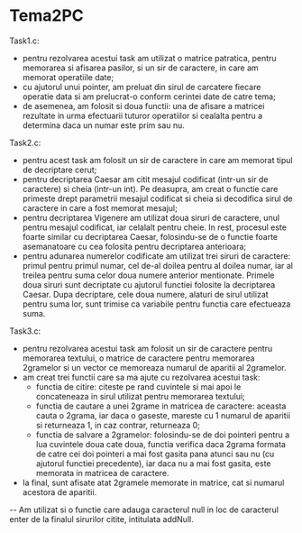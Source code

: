 # Tema2PC

Task1.c:
- pentru rezolvarea acestui task am utilizat o matrice patratica, pentru memorarea si afisarea pasilor, si un sir de caractere, in care am memorat operatiile date;
- cu ajutorul unui pointer, am preluat din sirul de carcatere fiecare operatie data si am prelucrat-o conform cerintei date de catre tema;
- de asemenea, am folosit si doua functii: una de  afisare a matricei rezultate in urma efectuarii tuturor operatiilor si cealalta pentru a determina daca un numar este prim sau nu.

Task2.c:
- pentru acest task am folosit un sir de caractere in care am memorat tipul de decriptare cerut;
- pentru decriptarea Caesar am citit mesajul codificat (intr-un sir de caractere) si cheia (intr-un int). Pe deasupra, am creat o functie care primeste drept parametrii mesajul codificat si cheia si decodifica sirul de caractere in care a fost memorat mesajul;
- pentru decriptarea Vigenere am utilizat doua siruri de caractere, unul pentru mesajul codificat, iar celalalt pentru cheie. In rest, procesul este foarte similar cu decriptarea Caesar, folosindu-se de o functie foarte asemanatoare cu cea folosita pentru decriptarea anterioara;
- pentru adunarea numerelor codificate am utilizat trei siruri de caractere: primul pentru primul numar, cel de-al doilea pentru al doilea numar, iar al treilea pentru suma celor doua numere anterior mentionate. Primele doua siruri sunt decriptate cu ajutorul functiei folosite la decriptarea Caesar. Dupa decriptare, cele doua numere, alaturi de sirul utilizat pentru suma lor, sunt trimise ca variabile pentru functia care efectueaza suma.

Task3.c:
- pentru rezolvarea acestui task am folosit un sir de caractere pentru memorarea textului, o matrice de caractere pentru memorarea 2gramelor si un vector ce memoreaza numarul de aparitii al 2gramelor.
- am creat trei functii care sa ma ajute cu rezolvarea acestui task:
	- functia de citire: citeste pe rand cuvintele si mai apoi le concateneaza in sirul utilizat 		pentru memorarea textului;
	- functia de cautare a unei 2grame in matricea de caractere: aceasta cauta o 2grama, iar daca o 	gaseste, mareste cu 1 numarul de aparitii si returneaza 1, in caz contrar, returneaza 0;
	- functia de salvare a 2gramelor: folosindu-se de doi pointeri pentru a lua cuvintele doua cate 	doua, functia verifica daca 2grama formata de catre cei doi pointeri a mai fost gasita pana 		atunci sau nu (cu ajutorul functiei precedente), iar daca nu a mai fost gasita, este memorata 		in matricea de caractere.
- la final, sunt afisate atat 2gramele memorate in matrice, cat si numarul acestora de aparitii.

-- Am utilizat si o functie care adauga caracterul null in loc de caracterul enter de la finalul sirurilor citite, intitulata addNull.
